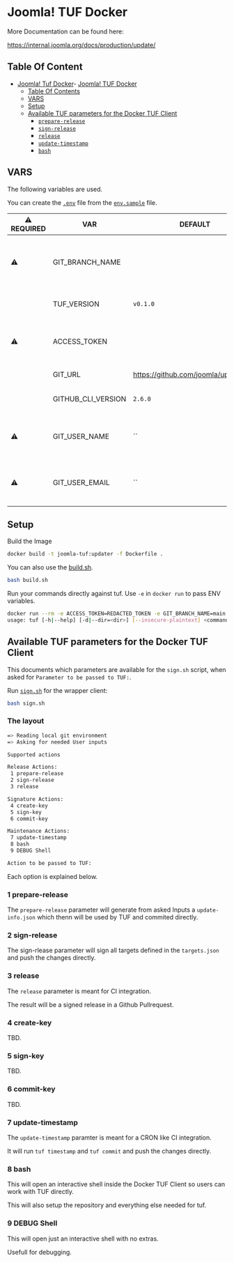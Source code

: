 # Joomla! TUF Docker

More Documentation can be found here:

<https://internal.joomla.org/docs/production/update/>

## Table Of Content

- [Joomla! Tuf Docker](#joomla-tuf-docker)- [Joomla! TUF Docker](#joomla-tuf-docker)
  - [Table Of Contents](#table-of-contents)
  - [VARS](#vars)
  - [Setup](#setup)
  - [Available TUF parameters for the Docker TUF Client](#available-tuf-parameters-for-the-docker-tuf-client)
    - [`prepare-release`](#prepare-release)
    - [`sign-release`](#sign-release)
    - [`release`](#release)
    - [`update-timestamp`](#update-timestamp)
    - [`bash`](#bash)

## VARS

The following variables are used.

You can create the [`.env`](./.env) file from the [`env.sample`](./env.example) file.

| ⚠️ REQUIRED | VAR | DEFAULT | COMMENT |
| -- | ------------------ | -------- | -------------------------------------------------- |
| ⚠️ | GIT_BRANCH_NAME    |          | The Branch name to checkout in the Container       |
|    | TUF_VERSION        | `v0.1.0` | The go-tuf version insalled                        |
| ⚠️ | ACCESS_TOKEN       |          | Github Access token with access to the `GIT_RUL`   |
|    | GIT_URL            | <https://github.com/joomla/updates.git> | The Github Repo URL |
|    | GITHUB_CLI_VERSION | `2.6.0`  | The Github CLI Version to install                  |
| ⚠️ | GIT_USER_NAME      | ``       | git username for the gitconfig runtime |
| ⚠️ | GIT_USER_EMAIL     | ``       | git user.email for the gitconfig runtime |

## Setup

Build the Image

```bash
docker build -t joomla-tuf:updater -f Dockerfile .
```

You can also use the [build.sh](./build.sh).

```bash
bash build.sh
```

Run your commands directly against tuf.
Use `-e` in `docker run` to pass ENV variables.

```bash
docker run --rm -e ACCESS_TOKEN=REDACTED_TOKEN -e GIT_BRANCH_NAME=main joomla-tuf "help"
usage: tuf [-h|--help] [-d|--dir=<dir>] [--insecure-plaintext] <command> [<args>...]
```

## Available TUF parameters for the Docker TUF Client

This documents which parameters are available for the `sign.sh` script, when asked for `Parameter to be passed to TUF:`.

Run [`sign.sh`](./sign.sh) for the wrapper client:

```bash
bash sign.sh
```

### The layout

```bash
=> Reading local git environment
=> Asking for needed User inputs

Supported actions

Release Actions:
 1 prepare-release
 2 sign-release
 3 release

Signature Actions:
 4 create-key
 5 sign-key
 6 commit-key

Maintenance Actions:
 7 update-timestamp
 8 bash
 9 DEBUG Shell

Action to be passed to TUF: 
```

Each option is explained below.

### 1 prepare-release

The `prepare-release` parameter will generate from asked Inputs a `update-info.json` which thenn will be used by TUF and commited directly.

### 2 sign-release

The sign-rlease parameter will sign all targets defined in the `targets.json` and push the changes directly.

### 3 release

The `release` parameter is meant for CI integration.

The result will be a signed release in a Github Pullrequest.

### 4 create-key

TBD.

### 5 sign-key

TBD.

### 6 commit-key

TBD.

### 7 update-timestamp

The `update-timestamp` paramter is meant for a CRON like CI integration.

It will run `tuf timestamp` and `tuf commit` and push the changes directly.

### 8 bash

This will open an interactive shell inside the Docker TUF Client so users can work with TUF directly.

This will also setup the repository and everything else needed for tuf.

### 9 DEBUG Shell

This will open just an interactive shell with no extras.

Usefull for debugging.
